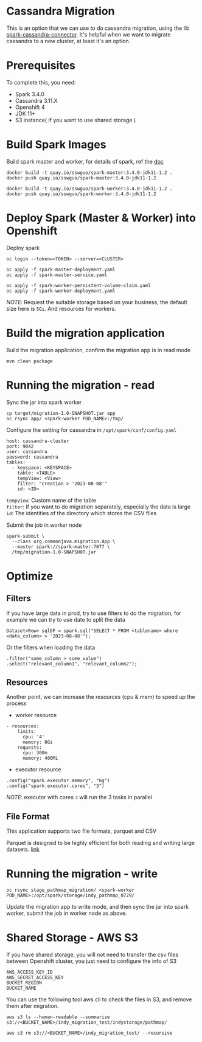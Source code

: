 # Cassandra Migration 

This is an option that we can use to do cassandra migration, using the lib [spark-cassandra-connector](https://github.com/datastax/spark-cassandra-connector). 
It's helpful when we want to migrate cassandra to a new cluster, at least it's an option.

# Prerequisites

To complete this, you need:
- Spark 3.4.0
- Cassandra 3.11.X
- Openshift 4
- JDK 11+
- S3 instance( if you want to use shared storage )

# Build Spark Images

Build spark master and worker, for details of spark, ref the [doc](spark/README.md)
```
docker build -t quay.io/sswguo/spark-master:3.4.0-jdk11-1.2 .
docker push quay.io/sswguo/spark-master:3.4.0-jdk11-1.2

docker build -t quay.io/sswguo/spark-worker:3.4.0-jdk11-1.2 .
docker push quay.io/sswguo/spark-worker:3.4.0-jdk11-1.2
```

# Deploy Spark (Master & Worker) into Openshift

Deploy spark
```
oc login --token=<TOKEN> --server=<CLUSTER>

oc apply -f spark-master-deployment.yaml
oc apply -f spark-master-service.yaml

oc apply -f spark-worker-persistent-volume-claim.yaml
oc apply -f spark-worker-deployment.yaml 
```

_NOTE_: Request the suitable storage based on your business, the default size here is `5Gi`. And resources for workers.

# Build the migration application

Build the migration application, confirm the migration app is in read mode
```
mvn clean package
```
# Running the migration - read

Sync the jar into spark worker
```
cp target/migration-1.0-SNAPSHOT.jar app
oc rsync app/ <spark-worker POD_NAME>:/tmp/
```

Configure the setting for cassandra in `/opt/spark/conf/config.yaml`

```
host: cassandra-cluster
port: 9042
user: cassandra
password: cassandra
tables:
  - keyspace: <KEYSPACE>
    table: <TABLE>
    tempView: <View>
    filter: "creation > '2023-08-08'"
    id: <ID>
```

`tempView`: Custom name of the table  
`filter`: If you want to do migration separately, especially the data is large  
`id`: The identities of the directory which stores the CSV files  

Submit the job in worker node
```
spark-submit \
  --class org.commonjava.migration.App \
  --master spark://spark-master:7077 \
  /tmp/migration-1.0-SNAPSHOT.jar
```

# Optimize 

## Filters

If you have large data in prod, try to use filters to do the migration, for example we can try to use date to split the data
```
Dataset<Row> sqlDF = spark.sql("SELECT * FROM <tablename> where <date_column> > '2023-08-08'");
```
Or the filters when loading the data
```
.filter("some_column > some_value")
.select("relevant_column1", "relevant_column2");
```

## Resources
Another point, we can increase the resources (cpu & mem) to speed up the process
- worker resource
```
- resources:
    limits:
      cpu: '4'
      memory: 8Gi
    requests:
      cpu: 300m
      memory: 400Mi
```
- executor resource
```
.config("spark.executor.memory", "6g")
.config("spark.executor.cores", "3")
```

_NOTE_: executor with cores `3` will run the 3 tasks in parallel 

## File Format

This application supports two file formats, parquet and CSV

Parquet is designed to be highly efficient for both reading and writing large datasets.
[link](https://aemreusta.medium.com/parquet-vs-csv-a-comparison-of-file-formats-for-data-storage-with-experiment-bb0a4d7263ed)

# Running the migration - write

```
oc rsync stage_pathmap_migration/ <spark-worker POD_NAME>:/opt/spark/storage/indy_pathmap_0729/
```

Update the migration app to write mode, and then sync the jar into spark worker, submit the job in worker node as above.

# Shared Storage - AWS S3

If you have shared storage, you will not need to transfer the csv files between Openshift cluster, you just need to configure the info of S3

```
AWS_ACCESS_KEY_ID
AWS_SECRET_ACCESS_KEY
BUCKET_REGION
BUCKET_NAME
```

You can use the following tool aws cli to check the files in S3, and remove them after migration.

```
aws s3 ls --human-readable --summarize s3://<BUCKET_NAME>/indy_migration_test/indystorage/pathmap/

aws s3 rm s3://<BUCKET_NAME>/indy_migration_test/ --recursive
```